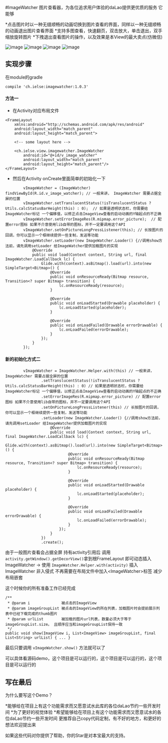 #ImageWatcher
图片查看器，为各位追求用户体验的daLao提供更优质的服务
它能够

*点击图片时以一种无缝顺畅的动画切换到图片查看的界面，同样以一种无缝顺畅的动画退出图片查看界面
*支持多图查看，快速翻页，双击放大，单击退出，双手缩放旋转图片
*下拽退出查看图片的操作，以及效果是本View的最大卖点(仿微信)

![image](https://github.com/byc4426/ImageWatcher/tree/master/previews/111.gif)
![image](https://github.com/byc4426/ImageWatcher/tree/master/previews/222.gif)
![image](https://github.com/byc4426/ImageWatcher/tree/master/previews/333.gif)
![image](https://github.com/byc4426/ImageWatcher/tree/master/previews/444.gif)



## 实现步骤

在module的gradle
```
compile 'ch.ielse:imagewatcher:1.0.3'
```

#### 方法一
* 在Activity对应布局文件
```
<FrameLayout
    xmlns:android="http://schemas.android.com/apk/res/android"
    android:layout_width="match_parent"
    android:layout_height="match_parent">

    <!-- some layout here -->

    <ch.ielse.view.imagewatcher.ImageWatcher
        android:id="@+id/v_image_watcher"
        android:layout_width="match_parent"
        android:layout_height="match_parent"/>
</FrameLayout>
```

* 然后在Activity onCreate里面简单的初始化一下

```
        vImageWatcher = (ImageWatcher) findViewById(R.id.v_image_watcher); // 一般来讲， ImageWatcher 需要占据全屏的位置
        vImageWatcher.setTranslucentStatus(!isTranslucentStatus ? Utils.calcStatusBarHeight(this) : 0);  // 如果是透明状态栏，你需要给ImageWatcher标记 一个偏移值，以修正点击ImageView查看的启动动画的Y轴起点的不正确
        vImageWatcher.setErrorImageRes(R.mipmap.error_picture);  // 配置error图标 如果不介意使用lib自带的图标，并不一定要调用这个API
        vImageWatcher.setOnPictureLongPressListener(this); // 长按图片的回调，你可以显示一个框继续提供一些复制，发送等功能
        vImageWatcher.setLoader(new ImageWatcher.Loader() {//调用show方法前，请先调用setLoader 给ImageWatcher提供加载图片的实现
            @Override
            public void load(Context context, String url, final ImageWatcher.LoadCallback lc) {
                Glide.with(context).asBitmap().load(url).into(new SimpleTarget<Bitmap>() {
                    @Override
                    public void onResourceReady(Bitmap resource, Transition<? super Bitmap> transition) {
                        lc.onResourceReady(resource);
                    }

                    @Override
                    public void onLoadStarted(Drawable placeholder) {
                        lc.onLoadStarted(placeholder);
                    }

                    @Override
                    public void onLoadFailed(Drawable errorDrawable) {
                        lc.onLoadFailed(errorDrawable);
                    }
                });
            }
        });
```

#### 新的初始化方式二
```
        vImageWatcher = ImageWatcher.Helper.with(this) // 一般来讲， ImageWatcher 需要占据全屏的位置
                .setTranslucentStatus(!isTranslucentStatus ? Utils.calcStatusBarHeight(this) : 0) // 如果是透明状态栏，你需要给ImageWatcher标记 一个偏移值，以修正点击ImageView查看的启动动画的Y轴起点的不正确
                .setErrorImageRes(R.mipmap.error_picture) // 配置error图标 如果不介意使用lib自带的图标，并不一定要调用这个API
                .setOnPictureLongPressListener(this) // 长按图片的回调，你可以显示一个框继续提供一些复制，发送等功能
                .setLoader(new ImageWatcher.Loader() {//调用show方法前，请先调用setLoader 给ImageWatcher提供加载图片的实现
                    @Override
                    public void load(Context context, String url, final ImageWatcher.LoadCallback lc) {
                        Glide.with(context).asBitmap().load(url).into(new SimpleTarget<Bitmap>() {
                            @Override
                            public void onResourceReady(Bitmap resource, Transition<? super Bitmap> transition) {
                                lc.onResourceReady(resource);
                            }

                            @Override
                            public void onLoadStarted(Drawable placeholder) {
                                lc.onLoadStarted(placeholder);
                            }

                            @Override
                            public void onLoadFailed(Drawable errorDrawable) {
                                lc.onLoadFailed(errorDrawable);
                            }
                        });
                    }
                })
                .create();
```

由于一般图片查看会占据全屏
持有activity引用后 调用`activity.getWindow().getDecorView()`拿到根FrameLayout
即可动态插入ImageWatcher -> 使用 `ImageWatcher.Helper.with(activity)` 插入ImageWatcher
非入侵式 不再需要在布局文件中加入&lt;ImageWatcher&gt;标签 减少布局嵌套


这个时候你的所有准备工作已经完成
```
/**
 * @param i              被点击的ImageView
 * @param imageGroupList 被点击的ImageView的所在列表，加载图片时会提前展示列表中已经下载完成的thumb图片
 * @param urlList        被加载的图片url列表，数量必须大于等于 imageGroupList.size。 且顺序应当和imageGroupList保持一致
 */
public void show(ImageView i, List<ImageView> imageGroupList, final List<String> urlList) { ... }
```

最后只要调用 `vImageWatcher.show()` 方法就可以了

可以具体看源码demo，这个项目是可以运行的，这个项目是可以运行的，这个项目是可以运行的


## 写在最后
为什么要写这个Demo？

*能够给在项目上有这个功能需求而又愿意试水此库的各位daLao节约一些开发时间
*为了更好的视觉体验
*希望能够给在项目上有这个功能需求而又愿意试水的各位daLao节约一些开发时间
更推荐自己copy代码定制，有不好的地方，和更好的想法欢迎提出来

如果这些代码对你提供了帮助，你的Star是对本宝最大的支持。
